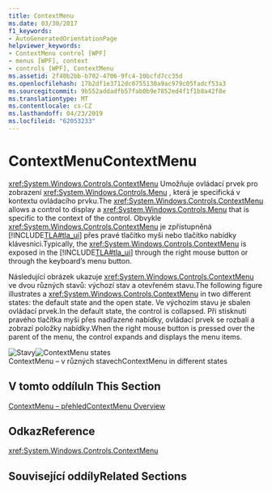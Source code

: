 ```yaml
---
title: ContextMenu
ms.date: 03/30/2017
f1_keywords:
- AutoGeneratedOrientationPage
helpviewer_keywords:
- ContextMenu control [WPF]
- menus [WPF], context
- controls [WPF], ContextMenu
ms.assetid: 2f40b2bb-b702-4706-9fc4-10bcfd7cc35d
ms.openlocfilehash: 17b2df1e3712dc0755130a9ac979c05fadcf53a3
ms.sourcegitcommit: 9b552addadfb57fab0b9e7852ed4f1f1b8a42f8e
ms.translationtype: MT
ms.contentlocale: cs-CZ
ms.lasthandoff: 04/23/2019
ms.locfileid: "62053233"
---
```

# <a name="contextmenu"></a><span data-ttu-id="169b3-102">ContextMenu</span><span class="sxs-lookup"><span data-stu-id="169b3-102">ContextMenu</span></span>
<span data-ttu-id="169b3-103"><xref:System.Windows.Controls.ContextMenu> Umožňuje ovládací prvek pro zobrazení <xref:System.Windows.Controls.Menu> , která je specifická v kontextu ovládacího prvku.</span><span class="sxs-lookup"><span data-stu-id="169b3-103">The <xref:System.Windows.Controls.ContextMenu> allows a control to display a <xref:System.Windows.Controls.Menu> that is specific to the context of the control.</span></span> <span data-ttu-id="169b3-104">Obvykle <xref:System.Windows.Controls.ContextMenu> je zpřístupněná [!INCLUDE[TLA#tla_ui](../../../../includes/tlasharptla-ui-md.md)] přes pravé tlačítko myši nebo tlačítko nabídky klávesnici.</span><span class="sxs-lookup"><span data-stu-id="169b3-104">Typically, the <xref:System.Windows.Controls.ContextMenu> is exposed in the [!INCLUDE[TLA#tla_ui](../../../../includes/tlasharptla-ui-md.md)] through the right mouse button or through the keyboard’s menu button.</span></span>  
  
 <span data-ttu-id="169b3-105">Následující obrázek ukazuje <xref:System.Windows.Controls.ContextMenu> ve dvou různých stavů: výchozí stav a otevřeném stavu.</span><span class="sxs-lookup"><span data-stu-id="169b3-105">The following figure illustrates a <xref:System.Windows.Controls.ContextMenu> in two different states: the default state and the open state.</span></span> <span data-ttu-id="169b3-106">Ve výchozím stavu je sbalen ovládací prvek.</span><span class="sxs-lookup"><span data-stu-id="169b3-106">In the default state, the control is collapsed.</span></span> <span data-ttu-id="169b3-107">Při stisknutí pravého tlačítka myši přes nadřazené nabídky, ovládací prvek se rozbalí a zobrazí položky nabídky.</span><span class="sxs-lookup"><span data-stu-id="169b3-107">When the right mouse button is pressed over the parent of the menu, the control expands and displays the menu items.</span></span>  
  
 <span data-ttu-id="169b3-108">![Stavy](./media/ss-ctl-contextmenu.png "SS_CTL_contextmenu")</span><span class="sxs-lookup"><span data-stu-id="169b3-108">![ContextMenu states](./media/ss-ctl-contextmenu.png "SS_CTL_contextmenu")</span></span>  
<span data-ttu-id="169b3-109">ContextMenu – v různých stavech</span><span class="sxs-lookup"><span data-stu-id="169b3-109">ContextMenu in different states</span></span>  
  
## <a name="in-this-section"></a><span data-ttu-id="169b3-110">V tomto oddílu</span><span class="sxs-lookup"><span data-stu-id="169b3-110">In This Section</span></span>  
 [<span data-ttu-id="169b3-111">ContextMenu – přehled</span><span class="sxs-lookup"><span data-stu-id="169b3-111">ContextMenu Overview</span></span>](contextmenu-overview.md)  
  
## <a name="reference"></a><span data-ttu-id="169b3-112">Odkaz</span><span class="sxs-lookup"><span data-stu-id="169b3-112">Reference</span></span>  
 <xref:System.Windows.Controls.ContextMenu>  
  
## <a name="related-sections"></a><span data-ttu-id="169b3-113">Související oddíly</span><span class="sxs-lookup"><span data-stu-id="169b3-113">Related Sections</span></span>

